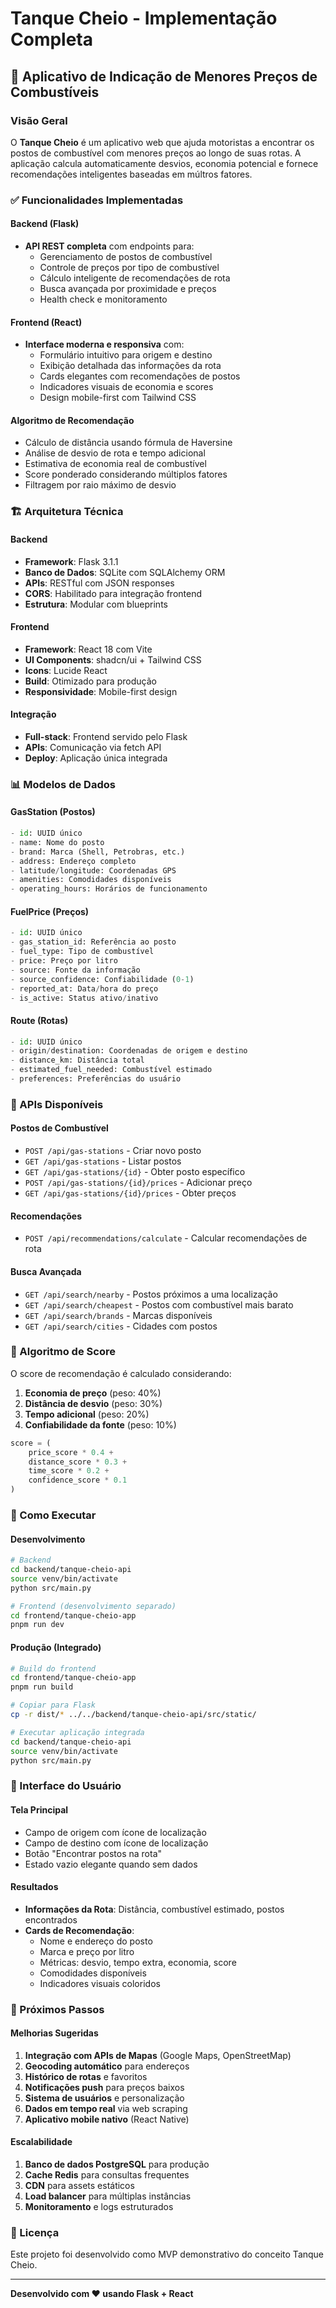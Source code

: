 # Tanque Cheio - Implementação Completa

## 🚀 Aplicativo de Indicação de Menores Preços de Combustíveis

### Visão Geral
O **Tanque Cheio** é um aplicativo web que ajuda motoristas a encontrar os postos de combustível com menores preços ao longo de suas rotas. A aplicação calcula automaticamente desvios, economia potencial e fornece recomendações inteligentes baseadas em múltros fatores.

### ✅ Funcionalidades Implementadas

#### Backend (Flask)
- **API REST completa** com endpoints para:
  - Gerenciamento de postos de combustível
  - Controle de preços por tipo de combustível
  - Cálculo inteligente de recomendações de rota
  - Busca avançada por proximidade e preços
  - Health check e monitoramento

#### Frontend (React)
- **Interface moderna e responsiva** com:
  - Formulário intuitivo para origem e destino
  - Exibição detalhada das informações da rota
  - Cards elegantes com recomendações de postos
  - Indicadores visuais de economia e scores
  - Design mobile-first com Tailwind CSS

#### Algoritmo de Recomendação
- Cálculo de distância usando fórmula de Haversine
- Análise de desvio de rota e tempo adicional
- Estimativa de economia real de combustível
- Score ponderado considerando múltiplos fatores
- Filtragem por raio máximo de desvio

### 🏗️ Arquitetura Técnica

#### Backend
- **Framework**: Flask 3.1.1
- **Banco de Dados**: SQLite com SQLAlchemy ORM
- **APIs**: RESTful com JSON responses
- **CORS**: Habilitado para integração frontend
- **Estrutura**: Modular com blueprints

#### Frontend
- **Framework**: React 18 com Vite
- **UI Components**: shadcn/ui + Tailwind CSS
- **Icons**: Lucide React
- **Build**: Otimizado para produção
- **Responsividade**: Mobile-first design

#### Integração
- **Full-stack**: Frontend servido pelo Flask
- **APIs**: Comunicação via fetch API
- **Deploy**: Aplicação única integrada

### 📊 Modelos de Dados

#### GasStation (Postos)
```python
- id: UUID único
- name: Nome do posto
- brand: Marca (Shell, Petrobras, etc.)
- address: Endereço completo
- latitude/longitude: Coordenadas GPS
- amenities: Comodidades disponíveis
- operating_hours: Horários de funcionamento
```

#### FuelPrice (Preços)
```python
- id: UUID único
- gas_station_id: Referência ao posto
- fuel_type: Tipo de combustível
- price: Preço por litro
- source: Fonte da informação
- source_confidence: Confiabilidade (0-1)
- reported_at: Data/hora do preço
- is_active: Status ativo/inativo
```

#### Route (Rotas)
```python
- id: UUID único
- origin/destination: Coordenadas de origem e destino
- distance_km: Distância total
- estimated_fuel_needed: Combustível estimado
- preferences: Preferências do usuário
```

### 🔧 APIs Disponíveis

#### Postos de Combustível
- `POST /api/gas-stations` - Criar novo posto
- `GET /api/gas-stations` - Listar postos
- `GET /api/gas-stations/{id}` - Obter posto específico
- `POST /api/gas-stations/{id}/prices` - Adicionar preço
- `GET /api/gas-stations/{id}/prices` - Obter preços

#### Recomendações
- `POST /api/recommendations/calculate` - Calcular recomendações de rota

#### Busca Avançada
- `GET /api/search/nearby` - Postos próximos a uma localização
- `GET /api/search/cheapest` - Postos com combustível mais barato
- `GET /api/search/brands` - Marcas disponíveis
- `GET /api/search/cities` - Cidades com postos

### 🧮 Algoritmo de Score

O score de recomendação é calculado considerando:

1. **Economia de preço** (peso: 40%)
2. **Distância de desvio** (peso: 30%)
3. **Tempo adicional** (peso: 20%)
4. **Confiabilidade da fonte** (peso: 10%)

```python
score = (
    price_score * 0.4 +
    distance_score * 0.3 +
    time_score * 0.2 +
    confidence_score * 0.1
)
```

### 🚀 Como Executar

#### Desenvolvimento
```bash
# Backend
cd backend/tanque-cheio-api
source venv/bin/activate
python src/main.py

# Frontend (desenvolvimento separado)
cd frontend/tanque-cheio-app
pnpm run dev
```

#### Produção (Integrado)
```bash
# Build do frontend
cd frontend/tanque-cheio-app
pnpm run build

# Copiar para Flask
cp -r dist/* ../../backend/tanque-cheio-api/src/static/

# Executar aplicação integrada
cd backend/tanque-cheio-api
source venv/bin/activate
python src/main.py
```

### 📱 Interface do Usuário

#### Tela Principal
- Campo de origem com ícone de localização
- Campo de destino com ícone de localização
- Botão "Encontrar postos na rota"
- Estado vazio elegante quando sem dados

#### Resultados
- **Informações da Rota**: Distância, combustível estimado, postos encontrados
- **Cards de Recomendação**: 
  - Nome e endereço do posto
  - Marca e preço por litro
  - Métricas: desvio, tempo extra, economia, score
  - Comodidades disponíveis
  - Indicadores visuais coloridos

### 🎯 Próximos Passos

#### Melhorias Sugeridas
1. **Integração com APIs de Mapas** (Google Maps, OpenStreetMap)
2. **Geocoding automático** para endereços
3. **Histórico de rotas** e favoritos
4. **Notificações push** para preços baixos
5. **Sistema de usuários** e personalização
6. **Dados em tempo real** via web scraping
7. **Aplicativo mobile nativo** (React Native)

#### Escalabilidade
1. **Banco de dados PostgreSQL** para produção
2. **Cache Redis** para consultas frequentes
3. **CDN** para assets estáticos
4. **Load balancer** para múltiplas instâncias
5. **Monitoramento** e logs estruturados

### 📄 Licença
Este projeto foi desenvolvido como MVP demonstrativo do conceito Tanque Cheio.

---

**Desenvolvido com ❤️ usando Flask + React**

